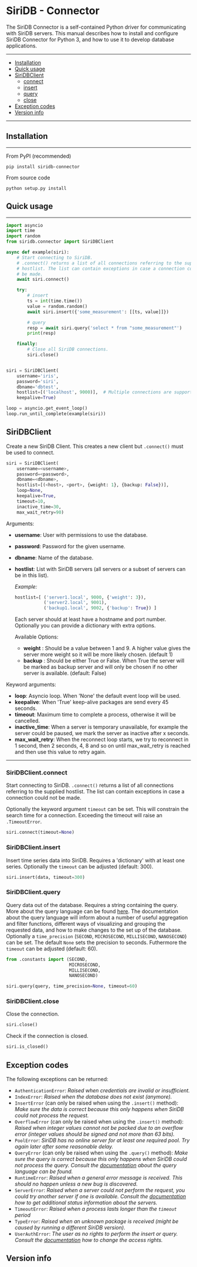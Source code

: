 SiriDB - Connector
==================

The SiriDB Connector is a self-contained Python driver for communicating with SiriDB servers.
This manual describes how to install and configure SiriDB Connector for Python 3, and how to use it to develop database applications.


---------------------------------------
  * [Installation](#installation)
  * [Quick usage](#quick-usage)
  * [SiriDBClient](#siridbclient)
    * [connect](#siridbclientconnect)
    * [insert](#siridbclientinsert)
    * [query](#siridbclientquery)
    * [close](#siridbclientclose)
  * [Exception codes](#exception-codes)
  * [Version info](#version-info)

---------------------------------------

## Installation
------------

From PyPI (recommended)

```
pip install siridb-connector
```

From source code

```
python setup.py install
```


## Quick usage
-------

```python
import asyncio
import time
import random
from siridb.connector import SiriDBClient

async def example(siri):
    # Start connecting to SiriDB.
    # .connect() returns a list of all connections referring to the supplied
    # hostlist. The list can contain exceptions in case a connection could not
    # be made.
    await siri.connect()

    try:
        # insert
        ts = int(time.time())
        value = random.random()
        await siri.insert({'some_measurement': [[ts, value]]})

        # query
        resp = await siri.query('select * from "some_measurement"')
        print(resp)

    finally:
        # Close all SiriDB connections.
        siri.close()


siri = SiriDBClient(
    username='iris',
    password='siri',
    dbname='dbtest',
    hostlist=[('localhost', 9000)],  # Multiple connections are supported
    keepalive=True)

loop = asyncio.get_event_loop()
loop.run_until_complete(example(siri))
```


## SiriDBClient
Create a new SiriDB Client. This creates a new client but `.connect()` must be used to connect.

```python
siri = SiriDBClient(
    username=<username>,
    password=<password>,
    dbname=<dbname>,
    hostlist=[(<host>, <port>, {weight: 1}, {backup: False})],
    loop=None,
    keepalive=True,
    timeout=10,
    inactive_time=30,
    max_wait_retry=90)
```

Arguments:
* __username__: User with permissions to use the database.
* __password__: Password for the given username.
* __dbname__: Name of the database.
* __hostlist__: List with SiriDB servers (all servers or a subset of
servers can be in this list).


    *Example:*
    ```python
    hostlist=[ ('server1.local', 9000, {'weight': 3}),
               ('server2.local', 9001),
               ('backup1.local', 9002, {'backup': True}) ]
    ```
    Each server should at least have a hostname and port
    number. Optionally you can provide a dictionary with
    extra options.

    Available Options:
    - __weight__ : Should be a value between 1 and 9. A higher
                value gives the server more weight so it will
                be more likely chosen. (default 1)
    - __backup__ : Should be either True or False. When True the
                server will be marked as backup server and
                will only be chosen if no other server is
                available. (default: False)


Keyword arguments:
* __loop__: Asyncio loop. When 'None' the default event loop will be used.
* __keepalive__: When 'True' keep-alive packages are send every 45 seconds.
* __timeout__: Maximum time to complete a process, otherwise it will be cancelled.
* __inactive_time__: When a server is temporary unavailable, for
example the server could be paused, we mark the server as inactive after x seconds.
* __max_wait_retry__: When the reconnect loop starts, we try to reconnect in 1 second, then 2 seconds, 4, 8 and so on until max_wait_retry is reached and then use this value to retry again.
******************************************************************************

### SiriDBClient.connect

Start connecting to SiriDB. `.connect()` returns a list of all connections referring to the supplied hostlist. The list can contain exceptions in case a connection could not be made.

Optionally the keyword argument `timeout` can be set. This will constrain the search time for a connection. Exceeding the timeout will raise an `.TimeoutError`.

```python
siri.connect(timeout=None)
```

### SiriDBClient.insert

Insert time series data into SiriDB. Requires a 'dictionary' with at least one series.
Optionally the `timeout` can be adjusted (default: 300).

```python
siri.insert(data, timeout=300)
```

### SiriDBClient.query

Query data out of the database. Requires a string containing the query. More about the query language can be found [here](http://siridb.net/docs/). The documentation about the query language will inform about a number of useful aggregation and filter functions, different ways of visualizing and grouping the requested data, and how to make changes to the set up of the database. Optionally a `time_precision` (`SECOND`, `MICROSECOND`, `MILLISECOND`, `NANOSECOND`) can be set. The default `None` sets the precision to seconds. Futhermore the `timeout` can be adjusted (default: 60).

```python
from .constants import (SECOND,
                        MICROSECOND,
                        MILLISECOND,
                        NANOSECOND)

siri.query(query, time_precision=None, timeout=60)
```

### SiriDBClient.close

Close the connection.

```python
siri.close()
```

Check if the connection is closed.

```python
siri.is_closed()
```

## Exception codes

The following exceptions can be returned:

- `AuthenticationError`:
 *Raised when credentials are invalid or insufficient.*
- `IndexError`:
*Raised when the database does not exist (anymore).*
- `InsertError` (can only be raised when using the `.insert()` method):
 *Make sure the data is correct because this only happens when SiriDB could not process the request.*
- `OverflowError` (can only be raised when using the `.insert()` method):
 *Raised when integer values cannot not be packed due to an overflow error (integer values should be signed and not more than 63 bits).*
- `PoolError`:
 *SiriDB has no online server for at least one required pool. Try again later after some reasonable delay.*
- `QueryError` (can only be raised when using the `.query()` method):
 *Make sure the query is correct because this only happens when SiriDB could not process the query. Consult the [documentation](http://siridb.net/docs/#help_select) about the query language can be found.*
- `RuntimeError`:
 *Raised when a general error message is received. This should no happen unless a new bug is discovered.*
- `ServerError`:
 *Raised when a server could not perform the request, you could try another server if one is available. Consult the [documentation](http://siridb.net/docs/#help_list_servers) how to get additional status information about the servers.*
- `TimeoutError`:
 *Raised when a process lasts longer than the `timeout` period*
- `TypeError`:
 *Raised when an unknown package is received (might be caused by running a different SiriDB version).*
- `UserAuthError`:
 *The user as no rights to perform the insert or query. Consult the [documentation](http://siridb.net/docs/#help_access) how to change the access rights.*



## Version info

